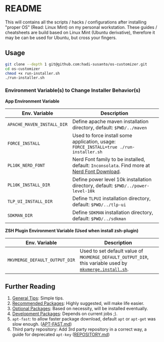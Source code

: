 # README

This will contains all the scripts / hacks / configurations after installing "proper OS" (Read: Linux Mint) on my personal workstation.
These guides / cheatsheets are build based on Linux Mint (Ubuntu derivative), therefore it may be can be used for Ubuntu, but cross your fingers.

## Usage

```sh
git clone --depth 1 git@github.com:hadi-susanto/os-customizer.git
cd os-customizer
chmod +x run-installer.sh
./run-installer.sh
```

### Environment Variable(s) to Change Installer Behavior(s)

**App Environment Variable**

| Env. Variable              | Description                                                                                                                            |
| -------------------------- | -------------------------------------------------------------------------------------------------------------------------------------- |
| `APACHE_MAVEN_INSTALL_DIR` | Define apache maven installation directory, default: `$PWD/../maven`                                                                   |
| `FORCE_INSTALL`            | Used to force install some application, usage: `FORCE_INSTALL=true ./run-installer.sh`                                                 |
| `PL10K_NERD_FONT`          | Nerd Font family to be installed, default: `Inconsolata`. Find more at [Nerd Font Download](https://www.nerdfonts.com/font-downloads). |
| `PL10K_INSTALL_DIR`        | Define power level 10k installation directory, default: `$PWD/../power-level-10k`                                                      |
| `TLP_UI_INSTALL_DIR      ` | Define `TLPUI` installation directory, default: `$PWD/../tlp-ui`                                                                       |
| `SDKMAN_DIR`               | Define `SDKMAN` installation directory, default: `$PWD/../sdkman`                                                                      |

**ZSH Plugin Environment Variable (Used when install zsh-plugin)**

| Env. Variable                 | Description                                                                                                                         |
| ----------------------------- | ----------------------------------------------------------------------------------------------------------------------------------- |
| `MKVMERGE_DEFAULT_OUTPUT_DIR` | Used to set default value of `MKVMERGE_DEFAULT_OUTPUT_DIR`, this variable used by [`mkvmerge.install.sh`](zsh/mkvmerge.install.sh). |

## Further Reading

1. [General Tips](cheatsheet/TIPS.md): Simple tips.
2. [Recommended Packages](cheatsheet/RECOMMENDED.md): Highly suggested, will make life easier.
3. [Optional Packages](cheatsheet/OPTIONAL.md): Based on necessity, will be installed eventually.
4. [Development Packages](cheatsheet/DEVELOPMENT.md): Depends on current jobs ;).
5. `apt-fast`: to allow faster package download, default `apt` or `apt-get` was slow enough. ([APT-FAST.md](APT-FAST.md))
6. Third party repository: Add 3rd party repository in a correct way, a guide for deprecated `apt-key` ([REPOSITORY.md](REPOSITORY.md))

